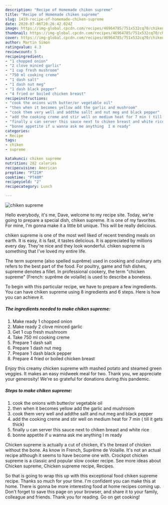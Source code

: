 ```yaml
---
description: "Recipe of Homemade chiken supreme"
title: "Recipe of Homemade chiken supreme"
slug: 1419-recipe-of-homemade-chiken-supreme
date: 2020-07-06T20:26:42.024Z
image: https://img-global.cpcdn.com/recipes/46964785/751x532cq70/chiken-supreme-recipe-main-photo.jpg
thumbnail: https://img-global.cpcdn.com/recipes/46964785/751x532cq70/chiken-supreme-recipe-main-photo.jpg
cover: https://img-global.cpcdn.com/recipes/46964785/751x532cq70/chiken-supreme-recipe-main-photo.jpg
author: Martin Simon
ratingvalue: 4.3
reviewcount: 5
recipeingredient:
- "1 chopped onion"
- "2 clove minced garlic"
- "1 cup fresh mushroom"
- "750 ml cooking creme"
- "1 dash salt"
- "1 dash nut meg"
- "1 dash black pepper"
- "4 fried or boiled chicken breast"
recipeinstructions:
- "cook the onions with butter/or vegetable oil"
- "then when it becomes yellow add the garlic and mushroom"
- "cook them very well and addthe sallt and nut meg and black pepper"
- "add the cooking creme and stir well on medium heat for 7 min ( till it gets thick)"
- "finally u can server this sauce next to chiken breast and white rice"
- "bonne appetite if u wanna ask me anything  I m ready"
categories:
- Recipe
tags:
- chiken
- supreme

katakunci: chiken supreme 
nutrition: 282 calories
recipecuisine: American
preptime: "PT21M"
cooktime: "PT48M"
recipeyield: "2"
recipecategory: Lunch

---
```



![chiken supreme](https://img-global.cpcdn.com/recipes/46964785/751x532cq70/chiken-supreme-recipe-main-photo.jpg)

Hello everybody, it's me, Dave, welcome to my recipe site. Today, we're going to prepare a special dish, chiken supreme. It is one of my favorites. For mine, I'm gonna make it a little bit unique. This will be really delicious.

chiken supreme is one of the most well liked of recent trending meals on earth. It is easy, it is fast, it tastes delicious. It is appreciated by millions every day. They're nice and they look wonderful. chiken supreme is something that I've loved my entire life.

The term supreme (also spelled suprême) used in cooking and culinary arts refers to the best part of the food. For poultry, game and fish dishes, supreme denotes a fillet. In professional cookery, the term &#34;chicken supreme&#34; (French: suprême de volaille) is used to describe a boneless.


To begin with this particular recipe, we have to prepare a few ingredients. You can have chiken supreme using 8 ingredients and 6 steps. Here is how you can achieve it.

<!--inarticleads1-->

##### The ingredients needed to make chiken supreme:

1. Make ready 1 chopped onion
1. Make ready 2 clove minced garlic
1. Get 1 cup fresh mushroom
1. Take 750 ml cooking creme
1. Prepare 1 dash salt
1. Prepare 1 dash nut meg
1. Prepare 1 dash black pepper
1. Prepare 4 fried or boiled chicken breast


Enjoy this creamy chicken supreme with mashed potato and steamed green veggies. It makes an easy midweek meal for two. Thank you, we appreciate your generosity! We&#39;re so grateful for donations during.this pandemic. 

<!--inarticleads2-->

##### Steps to make chiken supreme:

1. cook the onions with butter/or vegetable oil
1. then when it becomes yellow add the garlic and mushroom
1. cook them very well and addthe sallt and nut meg and black pepper
1. add the cooking creme and stir well on medium heat for 7 min ( till it gets thick)
1. finally u can server this sauce next to chiken breast and white rice
1. bonne appetite if u wanna ask me anything  I m ready


Chicken supreme is actually a cut of chicken, it&#39;s the breast of chicken without the bone. As know in French, Suprême de Volaille. It&#39;s not an actual recipe although it seems to have become one with. Crockpot chicken supreme is a classic and popular slow cooker recipe. See more ideas about Chicken supreme, Chicken supreme recipe, Recipes. 

So that is going to wrap this up with this exceptional food chiken supreme recipe. Thanks so much for your time. I'm confident you can make this at home. There is gonna be more interesting food at home recipes coming up. Don't forget to save this page on your browser, and share it to your family, colleague and friends. Thank you for reading. Go on get cooking!
